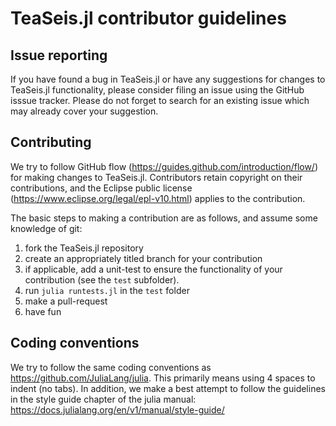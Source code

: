 # TeaSeis.jl contributor guidelines

## Issue reporting
If you have found a bug in TeaSeis.jl or have any suggestions for changes to
TeaSeis.jl functionality, please consider filing an issue using the GitHub
isssue tracker.  Please do not forget to search for an existing issue
which may already cover your suggestion.

## Contributing
We try to follow GitHub flow (https://guides.github.com/introduction/flow/) for
making changes to TeaSeis.jl.  Contributors retain copyright on their
contributions, and the Eclipse public license
(https://www.eclipse.org/legal/epl-v10.html) applies to the contribution.

The basic steps to making a contribution are as follows, and assume some knowledge of
git:
  1. fork the TeaSeis.jl repository
  2. create an appropriately titled branch for your contribution
  3. if applicable, add a unit-test to ensure the functionality of your contribution
  (see the `test` subfolder).
  4. run `julia runtests.jl` in the `test` folder
  5. make a pull-request
  6. have fun

## Coding conventions
We try to follow the same coding conventions as https://github.com/JuliaLang/julia.
This primarily means using 4 spaces to indent (no tabs).  In addition, we make a
best attempt to follow the guidelines in the style guide chapter of the julia
manual: https://docs.julialang.org/en/v1/manual/style-guide/
